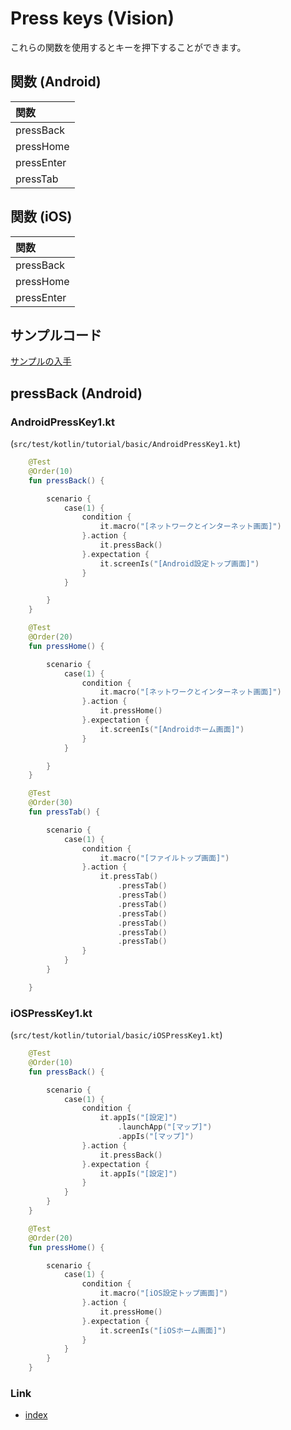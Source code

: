 # Press keys (Vision)

これらの関数を使用するとキーを押下することができます。

## 関数 (Android)

| 関数         |
|:-----------|
| pressBack  |
| pressHome  |
| pressEnter |
| pressTab   |

## 関数 (iOS)

| 関数         |
|:-----------|
| pressBack  |
| pressHome  |
| pressEnter |

## サンプルコード

[サンプルの入手](../../../getting_samples_ja.md)

## pressBack (Android)

### AndroidPressKey1.kt

(`src/test/kotlin/tutorial/basic/AndroidPressKey1.kt`)

```kotlin
    @Test
    @Order(10)
    fun pressBack() {

        scenario {
            case(1) {
                condition {
                    it.macro("[ネットワークとインターネット画面]")
                }.action {
                    it.pressBack()
                }.expectation {
                    it.screenIs("[Android設定トップ画面]")
                }
            }

        }
    }

    @Test
    @Order(20)
    fun pressHome() {

        scenario {
            case(1) {
                condition {
                    it.macro("[ネットワークとインターネット画面]")
                }.action {
                    it.pressHome()
                }.expectation {
                    it.screenIs("[Androidホーム画面]")
                }
            }

        }
    }

    @Test
    @Order(30)
    fun pressTab() {

        scenario {
            case(1) {
                condition {
                    it.macro("[ファイルトップ画面]")
                }.action {
                    it.pressTab()
                        .pressTab()
                        .pressTab()
                        .pressTab()
                        .pressTab()
                        .pressTab()
                        .pressTab()
                        .pressTab()
                }
            }
        }

    }
```

### iOSPressKey1.kt

(`src/test/kotlin/tutorial/basic/iOSPressKey1.kt`)

```kotlin
    @Test
    @Order(10)
    fun pressBack() {

        scenario {
            case(1) {
                condition {
                    it.appIs("[設定]")
                        .launchApp("[マップ]")
                        .appIs("[マップ]")
                }.action {
                    it.pressBack()
                }.expectation {
                    it.appIs("[設定]")
                }
            }
        }
    }

    @Test
    @Order(20)
    fun pressHome() {

        scenario {
            case(1) {
                condition {
                    it.macro("[iOS設定トップ画面]")
                }.action {
                    it.pressHome()
                }.expectation {
                    it.screenIs("[iOSホーム画面]")
                }
            }
        }
    }
```

### Link

- [index](../../../../index_ja.md)
